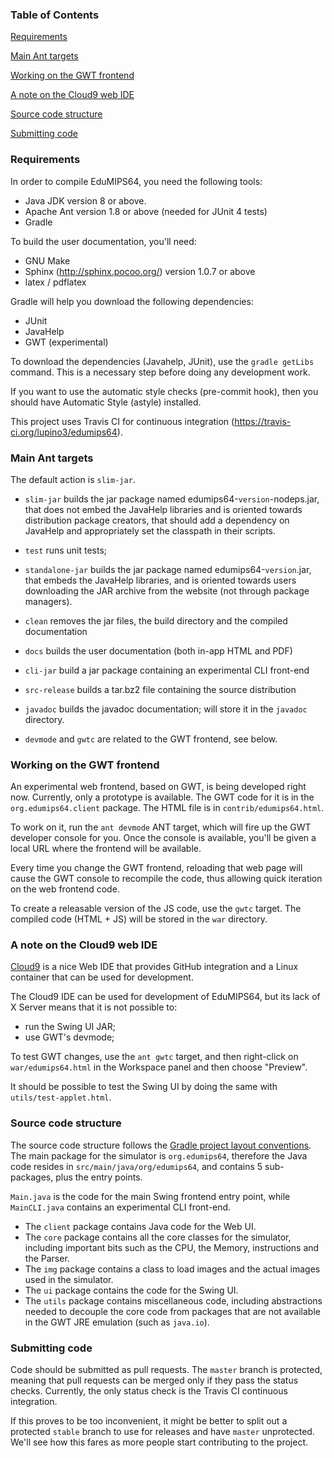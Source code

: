 ### Table of Contents
[Requirements](#requirements)

[Main Ant targets](#main-ant-targets)

[Working on the GWT frontend](#working-on-the-gwt-frontend)

[A note on the Cloud9 web IDE](#a-note-on-the-cloud9-web-ide)

[Source code structure](#source-code-structure)

[Submitting code](#submitting-code)

### Requirements

In order to compile EduMIPS64, you need the following tools:
- Java JDK version 8 or above.
- Apache Ant version 1.8 or above (needed for JUnit 4 tests)
- Gradle

To build the user documentation, you'll need:
- GNU Make
- Sphinx (http://sphinx.pocoo.org/) version 1.0.7 or above
- latex / pdflatex

Gradle will help you download the following dependencies:
- JUnit
- JavaHelp
- GWT (experimental)

To download the dependencies (Javahelp, JUnit), use the `gradle getLibs`
command. This is a necessary step before doing any development work.

If you want to use the automatic style checks (pre-commit hook), then you
should have Automatic Style (astyle) installed.

This project uses Travis CI for continuous integration
(https://travis-ci.org/lupino3/edumips64).

### Main Ant targets

The default action is `slim-jar`.

* `slim-jar` builds the jar package named edumips64-`version`-nodeps.jar, that
  does not embed the JavaHelp libraries and is oriented towards distribution
  package creators, that should add a dependency on JavaHelp and appropriately
  set the classpath in their scripts.

* `test` runs unit tests;

* `standalone-jar` builds the jar package named edumips64-`version`.jar, that
  embeds the JavaHelp libraries, and is oriented towards users downloading the
  JAR archive from the website (not through package managers).

* `clean` removes the jar files, the build directory and the compiled
  documentation

* `docs` builds the user documentation (both in-app HTML and PDF)

* `cli-jar` build a jar package containing an experimental CLI front-end

* `src-release` builds a tar.bz2 file containing the source distribution

* `javadoc` builds the javadoc documentation; will store it in the `javadoc`
   directory.

* `devmode` and `gwtc` are related to the GWT frontend, see below.

### Working on the GWT frontend

An experimental web frontend, based on GWT, is being developed right now.
Currently, only a prototype is available. The GWT code for it is in the
`org.edumips64.client` package. The HTML file is in `contrib/edumips64.html`.

To work on it, run the `ant devmode` ANT target, which will fire up the GWT
developer console for you. Once the console is available, you'll be given a
local URL where the frontend will be available.

Every time you change the GWT frontend, reloading that web page will cause the
GWT console to recompile the code, thus allowing quick iteration on the web
frontend code.

To create a releasable version of the JS code, use the `gwtc` target. The
compiled code (HTML + JS) will be stored in the `war` directory.

### A note on the Cloud9 web IDE

[Cloud9](http://c9.io) is a nice Web IDE that provides GitHub integration and a Linux
container that can be used for development.

The Cloud9 IDE can be used for development of EduMIPS64, but its lack of X
Server means that it is not possible to:

 * run the Swing UI JAR;
 * use GWT's devmode;

To test GWT changes, use the `ant gwtc` target, and then right-click on
`war/edumips64.html` in the Workspace panel and then choose "Preview".

It should be possible to test the Swing UI by doing the same with
`utils/test-applet.html`.

### Source code structure

The source code structure follows the [Gradle project layout conventions](https://docs.gradle.org/current/userguide/java_plugin.html#N152C8).
The main package for the simulator is `org.edumips64`, therefore the Java code
resides in `src/main/java/org/edumips64`, and contains 5 sub-packages, plus
the entry points.

`Main.java` is the code for the main Swing frontend entry point, while `MainCLI.java`
contains an experimental CLI front-end.

* The `client` package contains Java code for the Web UI. 
* The `core` package contains all the core classes for the simulator, including
  important bits such as the CPU, the Memory, instructions and the Parser.
* The `img` package contains a class to load images and the actual images used
  in the simulator.
* The `ui` package contains the code for the Swing UI.
* The `utils` package contains miscellaneous code, including abstractions needed
  to decouple the core code from packages that are not available in the GWT
  JRE emulation (such as `java.io`).

### Submitting code

Code should be submitted as pull requests. The `master` branch is protected,
meaning that pull requests can be merged only if they pass the status checks.
Currently, the only status check is the Travis CI continuous integration.

If this proves to be too inconvenient, it might be better to split out a
protected `stable` branch to use for releases and have `master` unprotected.
We'll see how this fares as more people start contributing to the project.